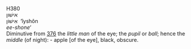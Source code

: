 <body>
  <p>H380<br>  אישׁון  <br> אִישׁוֹן  ‎  ‘ı̂yshôn  <br><i>ee-shone‘ </i><br>Diminutive from <a href="h0376.htm">376</a>  the <i>little</i> <i>man</i> of the eye; the <i>pupil</i> or <i>ball</i>; hence the <i>middle</i> (of night): - apple [of the eye], black, obscure.<br></p>
 </body>